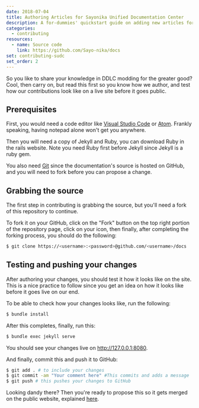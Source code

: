 ```yaml
---
date: 2018-07-04
title: Authoring Articles for Sayonika Unified Documentation Center
description: A for-dummies' quickstart guide on adding new articles for SUDC.
categories:
  - contributing
resources:
  - name: Source code
    link: https://github.com/Sayo-nika/docs
set: contributing-sudc
set_order: 2
---
```


So you like to share your knowledge in DDLC modding for the greater good? Cool, then carry on, but read 
this first so you know how we author, and test how our contributions look like on a live site before 
it goes public.

## Prerequisites

First, you would need a code editor like [Visual Studio Code](https://code.visualstudio.com) or [Atom](https://atom.io).
Frankly speaking, having notepad alone won't get you anywhere.

Then you will need a copy of Jekyll and Ruby, you can download Ruby in the rails website. Note you need Ruby first before
Jekyll since Jekyll is a ruby gem.

You also need [Git](https://git-scm.com) since the documentation's source is hosted on GitHub, and you will need to fork before you
can propose a change.

## Grabbing the source

The first step in contributing is grabbing the source, but you'll need a fork of this repository to continue. 

To fork it on your GitHub, click on the "Fork" button on the top right portion of the repository page, click on your 
icon, then finally, after completing the forking process, you should do the following:

```sh
$ git clone https://<username>:<password>@github.com/<username>/docs
```

## Testing and pushing your changes

After authoring your changes, you should test it how it looks like on the site. This is a nice practice to follow 
since you get an idea on how it looks like before it goes live on our end.

To be able to check how your changes looks like, run the following:

```sh
$ bundle install
```
After this completes, finally, run this:

```sh
$ bundle exec jekyll serve
```
You should see your changes live on http://127.0.0.1:8080.

And finally, commit this and push it to GitHub:

```sh
$ git add . # to include your changes
$ git commit -am "Your comment here" #This commits and adds a message
$ git push # this pushes your changes to GitHub
```

Looking dandy there? Then you're ready to propose this so it gets merged on the public website, explained [here](/contributing/intro-to-contributing-in-sudc/#submitting-it-upstream).